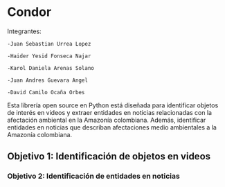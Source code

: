 # Condor
  Integrantes: 
    
    -Juan Sebastian Urrea Lopez
    
    -Haider Yesid Fonseca Najar
    
    -Karol Daniela Arenas Solano
    
    -Juan Andres Guevara Angel
    
    -David Camilo Ocaña Orbes

Esta librería open source en Python está diseñada para identificar objetos de interés en videos y extraer entidades en noticias relacionadas con la afectación ambiental en la Amazonía colombiana. Además, identificar entidades en noticias que describan afectaciones medio 
ambientales a la Amazonía colombiana.

## Objetivo 1: Identificación de objetos en videos




### Objetivo 2: Identificación de entidades en noticias



